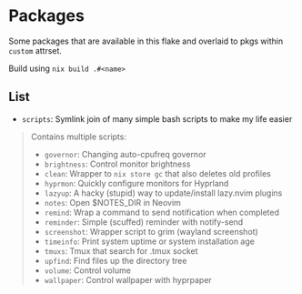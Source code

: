 # Packages

Some packages that are available in this flake and overlaid to pkgs within `custom` attrset.

Build using `nix build .#<name>`

## List

- `scripts`: Symlink join of many simple bash scripts to make my life easier

> Contains multiple scripts:
>
> - `governor`: Changing auto-cpufreq governor
> - `brightness`: Control monitor brightness
> - `clean`: Wrapper to `nix store gc` that also deletes old profiles
> - `hyprmon`: Quickly configure monitors for Hyprland
> - `lazyup`: A hacky (stupid) way to update/install lazy.nvim plugins
> - `notes`: Open $NOTES_DIR in Neovim
> - `remind`: Wrap a command to send notification when completed
> - `reminder`: Simple (scuffed) reminder with notify-send
> - `screenshot`: Wrapper script to grim (wayland screenshot)
> - `timeinfo`: Print system uptime or system installation age
> - `tmuxs`: Tmux that search for .tmux socket
> - `upfind`: Find files up the directory tree
> - `volume`: Control volume
> - `wallpaper`: Control wallpaper with hyprpaper
